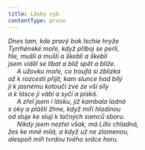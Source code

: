 ```yaml
---
title: Lásky ryb
contentType: prose
---
```


<section>

_Dnes tam, kde pravý bok Ischie hryže  
Tyrrhénské moře, když příboj se perlí,  
hle, mušli a mušli a škebli a škebli  
jsem viděl se líbat a blíž spět a blíže.  
     A užovku moře, co troufá si zblízka  
až k rozcestí přijít, kam slunce had bílý  
ji k jasnému kotouči zve ze vší síly  
a k lásce ji vábí a syčí a píská.  
     A zřel jsem i lásku, jíž kambala ladná  
s oky a plášti žhne, když míří hladinou  
od sluje ke sluji k lačných samců sboru.  
     Nikdy jsem nezřel však, má Lillo chladná,  
žes ke mně milá, a když už ne zlomenou,  
alespoň míň tvrdou tvého srdce horu._

</section>
